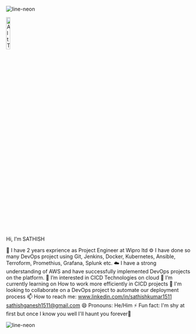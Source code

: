 ![line-neon](https://github.com/user-attachments/assets/8ea5ecfa-7c27-448f-8d78-bfa9f683b5a5)

<img src="https://github.com/user-attachments/assets/444e2dc4-7d46-4db8-818f-43c23b9584b1" alt="Alt Text" style="width:15%; height:15%;">

Hi, I’m SATHISH

🏢 I have 2 years exprience as Project Engineer at Wipro ltd
⚙️ I have done so many DevOps project using Git, Jenkins, Docker, Kubernetes, Ansible, Terroform, Promethius, Grafana, Splunk etc.
☁️ I have a strong understanding of AWS and have successfully implemented DevOps projects on the platform.
👀 I’m interested in CICD Technologies on cloud
🌱 I’m currently learning on How to work more efficiently in CICD projects
💞️ I'm looking to collaborate on a DevOps project to automate our deployment process
📫 How to reach me: www.linkedin.com/in/sathishkumar1511 sathishganesh1511@gmail.com
😄 Pronouns: He/Him
⚡ Fun fact: I'm shy at first but once I know you well I'll haunt you forever👻


![line-neon](https://github.com/user-attachments/assets/8ea5ecfa-7c27-448f-8d78-bfa9f683b5a5)
<!---
Sathish-gun/Sathish-gun is a ✨ special ✨ repository because its `README.md` (this file) appears on your GitHub profile.
You can click the Preview link to take a look at your changes.
--->
